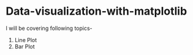 # Data-visualization-with-matplotlib
 I will be covering following topics-
 1. Line Plot
 2. Bar Plot
